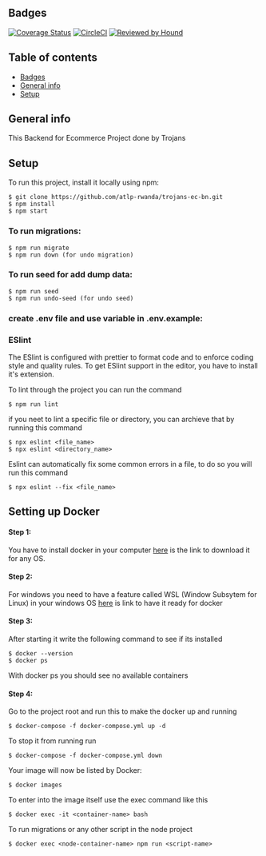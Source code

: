 ## Badges

[![Coverage Status](https://coveralls.io/repos/github/atlp-rwanda/trojans-ec-bn/badge.svg?branch=ch-intergrate-circleci-coveralls-184347078)](https://coveralls.io/github/atlp-rwanda/trojans-ec-bn?branch=ch-intergrate-circleci-coveralls-184347078) [![CircleCI](https://dl.circleci.com/status-badge/img/gh/atlp-rwanda/trojans-ec-bn/tree/dev.svg?style=svg)](https://dl.circleci.com/status-badge/redirect/gh/atlp-rwanda/trojans-ec-bn/tree/dev) [![Reviewed by Hound](https://img.shields.io/badge/Reviewed_by-Hound-8E64B0.svg)](https://houndci.com)

## Table of contents

- [Badges](#badges)
- [General info](#general-info)
- [Setup](#setup)

## General info

This Backend for Ecommerce Project done by Trojans

## Setup

To run this project, install it locally using npm:

```
$ git clone https://github.com/atlp-rwanda/trojans-ec-bn.git
$ npm install
$ npm start
```

### To run migrations:

```
$ npm run migrate
$ npm run down (for undo migration)
```

### To run seed for add dump data:

```
$ npm run seed
$ npm run undo-seed (for undo seed)
```

### create .env file and use variable in .env.example:

### ESlint

The ESlint is configured with prettier to format code and to enforce coding style and quality rules. To get ESlint support in the editor, you have to install it's extension.

To lint through the project you can run the command

```
$ npm run lint
```

if you neet to lint a specific file or directory, you can archieve that by running this command

```
$ npx eslint <file_name>
$ npx eslint <directory_name>
```

Eslint can automatically fix some common errors in a file, to do so you will run this command

```
$ npx eslint --fix <file_name>
```

## Setting up Docker

#### Step 1:

You have to install docker in your computer [here]("https://www.docker.com/products/docker-desktop/") is the link to download it for any OS.

#### Step 2:

For windows you need to have a feature called WSL (Window Subsytem for Linux) in your windows OS [here]("https://learn.microsoft.com/en-us/windows/wsl/install-manual#step-4---download-the-linux-kernel-update-package") is link to have it ready for docker

#### Step 3:

After starting it write the following command to see if its installed

```
$ docker --version
$ docker ps
```

With docker ps you should see no available containers

#### Step 4:

Go to the project root and run this to make the docker up and running

```
$ docker-compose -f docker-compose.yml up -d
```

To stop it from running run

```
$ docker-compose -f docker-compose.yml down
```

Your image will now be listed by Docker:

```
$ docker images
```

To enter into the image itself use the exec command like this

```
$ docker exec -it <container-name> bash
```

To run migrations or any other script in the node project

```
$ docker exec <node-container-name> npm run <script-name>
```
